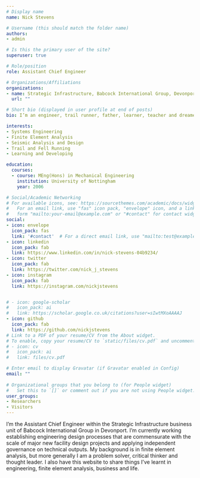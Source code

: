 ```yaml
---
# Display name
name: Nick Stevens

# Username (this should match the folder name)
authors:
- admin

# Is this the primary user of the site?
superuser: true

# Role/position
role: Assistant Chief Engineer

# Organizations/Affiliations
organizations:
- name: Strategic Infrastructure, Babcock International Group, Devonport
  url: ""

# Short bio (displayed in user profile at end of posts)
bio: I’m an engineer, trail runner, father, learner, teacher and dreamer.

interests:
- Systems Engineering
- Finite Element Analysis
- Seismic Analysis and Design
- Trail and Fell Running
- Learning and Developing

education:
  courses:
  - course: MEng(Hons) in Mechanical Engineering
    institution: University of Nottingham
    year: 2006

# Social/Academic Networking
# For available icons, see: https://sourcethemes.com/academic/docs/widgets/#icons
#   For an email link, use "fas" icon pack, "envelope" icon, and a link in the
#   form "mailto:your-email@example.com" or "#contact" for contact widget.
social:
- icon: envelope
  icon_pack: fas
  link: '#contact'  # For a direct email link, use "mailto:test@example.org".
- icon: linkedin
  icon_pack: fab
  link: https://www.linkedin.com/in/nick-stevens-04b9234/
- icon: twitter
  icon_pack: fab
  link: https://twitter.com/nick_j_stevens
- icon: instagram
  icon_pack: fab
  link: https://instagram.com/nickjstevens


# - icon: google-scholar
#   icon_pack: ai
#   link: https://scholar.google.co.uk/citations?user=sIwtMXoAAAAJ
- icon: github
  icon_pack: fab
  link: https://github.com/nickjstevens
# Link to a PDF of your resume/CV from the About widget.
# To enable, copy your resume/CV to `static/files/cv.pdf` and uncomment the lines below.  
# - icon: cv
#   icon_pack: ai
#   link: files/cv.pdf

# Enter email to display Gravatar (if Gravatar enabled in Config)
email: ""
  
# Organizational groups that you belong to (for People widget)
#   Set this to `[]` or comment out if you are not using People widget.  
user_groups:
- Researchers
- Visitors
---
```


I’m the Assistant Chief Engineer within the Strategic Infrastructure business unit of Babcock International Group in Devonport. I’m currently working establishing engineering design processes that are commensurate with the scale of major new facility design projects and applying independent governance on technical outputs. My background is in finite element analysis, but more generally I am a problem solver, critical thinker and thought leader. I also have this website to share things I’ve learnt in engineering, finite element analysis, business and life. 
